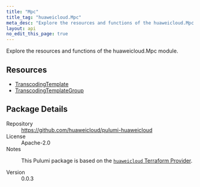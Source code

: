 ```yaml
---
title: "Mpc"
title_tag: "huaweicloud.Mpc"
meta_desc: "Explore the resources and functions of the huaweicloud.Mpc module."
layout: api
no_edit_this_page: true
---
```


<!-- WARNING: this file was generated by Pulumi Docs Generator. -->
<!-- Do not edit by hand unless you're certain you know what you are doing! -->

Explore the resources and functions of the huaweicloud.Mpc module.

<h2 id="resources">Resources</h2>
<ul class="api">
    <li><a href="transcodingtemplate" title="TranscodingTemplate"><span class="api-symbol api-symbol--resource"></span>TranscodingTemplate</a></li>
    <li><a href="transcodingtemplategroup" title="TranscodingTemplateGroup"><span class="api-symbol api-symbol--resource"></span>TranscodingTemplateGroup</a></li>
</ul>

<h2 id="package-details">Package Details</h2>
<dl class="package-details">
	<dt>Repository</dt>
	<dd><a href="https://github.com/huaweicloud/pulumi-huaweicloud">https://github.com/huaweicloud/pulumi-huaweicloud</a></dd>
	<dt>License</dt>
	<dd>Apache-2.0</dd>
	<dt>Notes</dt>
	<dd><p>This Pulumi package is based on the <a href="https://github.com/huaweicloud/terraform-provider-huaweicloud"><code>huaweicloud</code> Terraform Provider</a>.</p>
</dd>
	<dt>Version</dt>
	<dd>0.0.3</dd>
</dl>


